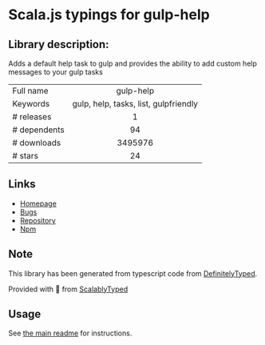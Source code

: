 
# Scala.js typings for gulp-help


## Library description:
Adds a default help task to gulp and provides the ability to add custom help messages to your gulp tasks

|                    |                 |
| ------------------ | :-------------: |
| Full name          | gulp-help |
| Keywords           | gulp, help, tasks, list, gulpfriendly |
| # releases         | 1 |
| # dependents       | 94 |
| # downloads        | 3495976 |
| # stars            | 24 |

## Links
- [Homepage](https://github.com/chmontgomery/gulp-help#readme)
- [Bugs](https://github.com/chmontgomery/gulp-help/issues)
- [Repository](https://github.com/chmontgomery/gulp-help)
- [Npm](https://www.npmjs.com/package/gulp-help)
    


## Note
This library has been generated from typescript code from [DefinitelyTyped](https://definitelytyped.org).

Provided with :purple_heart: from [ScalablyTyped](https://github.com/oyvindberg/ScalablyTyped)

## Usage
See [the main readme](../../readme.md) for instructions.


